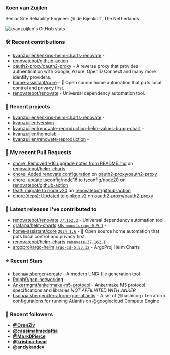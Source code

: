 ### Koen van Zuijlen

Senior Site Reliability Engineer @ de Bijenkorf, The Netherlands

![kvanzuijlen's GitHub stats](https://github-readme-stats.vercel.app/api?username=kvanzuijlen&show=reviews,discussions_started,discussions_answered,prs_merged,prs_merged_percentage&show_icons=true&theme=dark&cache_seconds=86400)

### 🛠️ Recent contributions

- [kvanzuijlen/jenkins-helm-charts-renovate](https://github.com/kvanzuijlen/jenkins-helm-charts-renovate) - 
- [renovatebot/github-action](https://github.com/renovatebot/github-action) - 
- [oauth2-proxy/oauth2-proxy](https://github.com/oauth2-proxy/oauth2-proxy) - A reverse proxy that provides authentication with Google, Azure, OpenID Connect and many more identity providers.
- [home-assistant/core](https://github.com/home-assistant/core) - :house_with_garden: Open source home automation that puts local control and privacy first.
- [renovatebot/renovate](https://github.com/renovatebot/renovate) - Universal dependency automation tool.

### 🌱 Recent projects

- [kvanzuijlen/jenkins-helm-charts-renovate](https://github.com/kvanzuijlen/jenkins-helm-charts-renovate) - 
- [kvanzuijlen/version](https://github.com/kvanzuijlen/version) - 
- [kvanzuijlen/renovate-reproduction-helm-values-bump-chart](https://github.com/kvanzuijlen/renovate-reproduction-helm-values-bump-chart) - 
- [kvanzuijlen/homelab](https://github.com/kvanzuijlen/homelab) - 
- [kvanzuijlen/renovate-reproduction](https://github.com/kvanzuijlen/renovate-reproduction) - 

### 🚧 My recent Pull Requests

- [chore: Removed v16 upgrade notes from README.md](https://github.com/renovatebot/helm-charts/pull/907) on [renovatebot/helm-charts](https://github.com/renovatebot/helm-charts)
- [chore: Added renovate configuration](https://github.com/oauth2-proxy/oauth2-proxy/pull/2472) on [oauth2-proxy/oauth2-proxy](https://github.com/oauth2-proxy/oauth2-proxy)
- [chore: update tsconfig/node16 to tsconfig/node20](https://github.com/renovatebot/github-action/pull/803) on [renovatebot/github-action](https://github.com/renovatebot/github-action)
- [feat!: migrate to node v20](https://github.com/renovatebot/github-action/pull/799) on [renovatebot/github-action](https://github.com/renovatebot/github-action)
- [chore(deps): Updated to ginkgo v2](https://github.com/oauth2-proxy/oauth2-proxy/pull/2459) on [oauth2-proxy/oauth2-proxy](https://github.com/oauth2-proxy/oauth2-proxy)

### 🚀 Latest releases I've contributed to

- [renovatebot/renovate](https://github.com/renovatebot/renovate) [`37.162.2`](https://github.com/renovatebot/renovate/releases/tag/37.162.2) - Universal dependency automation tool.
- [grafana/helm-charts](https://github.com/grafana/helm-charts) [`k8s-monitoring-0.9.1`](https://github.com/grafana/helm-charts/releases/tag/k8s-monitoring-0.9.1) - 
- [home-assistant/core](https://github.com/home-assistant/core) [`2024.1.6`](https://github.com/home-assistant/core/releases/tag/2024.1.6) - :house_with_garden: Open source home automation that puts local control and privacy first.
- [renovatebot/helm-charts](https://github.com/renovatebot/helm-charts) [`renovate-37.162.1`](https://github.com/renovatebot/helm-charts/releases/tag/renovate-37.162.1) - 
- [argoproj/argo-helm](https://github.com/argoproj/argo-helm) [`argo-cd-5.53.12`](https://github.com/argoproj/argo-helm/releases/tag/argo-cd-5.53.12) - ArgoProj Helm Charts

### ⭐ Recent Stars

- [bschaatsbergen/create](https://github.com/bschaatsbergen/create) - A modern UNIX file generation tool
- [RolphR/gcp-networking](https://github.com/RolphR/gcp-networking) - 
- [Ankermgmt/ankermake-m5-protocol](https://github.com/Ankermgmt/ankermake-m5-protocol) - Ankermake M5 protocol specifications and libraries *NOT AFFILIATED WITH ANKER*
- [bschaatsbergen/terraform-gce-atlantis](https://github.com/bschaatsbergen/terraform-gce-atlantis) - A set of @hashicorp Terraform configurations for running Atlantis on @googlecloud Compute Engine

### 👀 Recent followers

- [**@OrenZiv**](https://github.com/OrenZiv)
- [**@cassimahmedattia**](https://github.com/cassimahmedattia)
- [**@MarkDPierce**](https://github.com/MarkDPierce)
- [**@kristina-head**](https://github.com/kristina-head)
- [**@andykandev**](https://github.com/andykandev)
